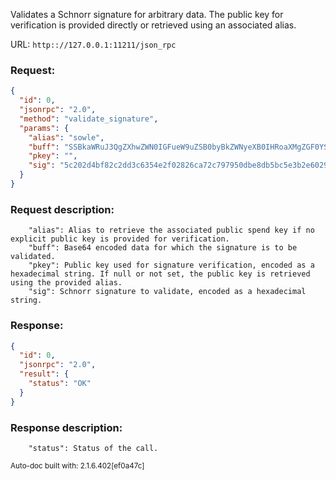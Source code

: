 Validates a Schnorr signature for arbitrary data. The public key for verification is provided directly or retrieved using an associated alias.

URL: ```http:://127.0.0.1:11211/json_rpc```
### Request: 
```json
{
  "id": 0,
  "jsonrpc": "2.0",
  "method": "validate_signature",
  "params": {
    "alias": "sowle",
    "buff": "SSBkaWRuJ3QgZXhwZWN0IGFueW9uZSB0byBkZWNyeXB0IHRoaXMgZGF0YSwgc2luY2UgaXQncyBqdXN0IGFuIGV4YW1wbGUuIEJ1dCB5b3UgZGVjcnlwdGVkIGl0ISBJJ20gYW1hemVkLg==",
    "pkey": "",
    "sig": "5c202d4bf82c2dd3c6354e2f02826ca72c797950dbe8db5bc5e3b2e60290a407ac2ef85bfc905ace8fe3b3819217084c00faf7237fee3ad2f6a7f662636cd20f"
  }
}
```
### Request description: 
```
    "alias": Alias to retrieve the associated public spend key if no explicit public key is provided for verification.
    "buff": Base64 encoded data for which the signature is to be validated.
    "pkey": Public key used for signature verification, encoded as a hexadecimal string. If null or not set, the public key is retrieved using the provided alias.
    "sig": Schnorr signature to validate, encoded as a hexadecimal string.

```
### Response: 
```json
{
  "id": 0,
  "jsonrpc": "2.0",
  "result": {
    "status": "OK"
  }
}
```
### Response description: 
```
    "status": Status of the call.

```
<sub>Auto-doc built with: 2.1.6.402[ef0a47c]</sub>